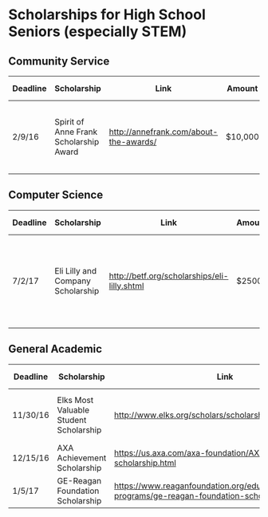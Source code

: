 # Scholarships for High School Seniors (especially STEM)

## Community Service
| Deadline  | Scholarship                             | Link                                                  | Amount  | # of Winners  | Notes                                                                            |
| --------- | --------------------------------------- | ------------------------------------------------------| ------- | ------------- | -------------------------------------------------------------------------------- |
| 2/9/16    | Spirit of Anne Frank Scholarship Award  | http://annefrank.com/about-the-awards/                | $10,000 | 3             | "leaders in combating intolerance, prejudice and injustice in their communities" |

## Computer Science
| Deadline  | Scholarship                             | Link                                                  | Amount  | # of Winners  | Notes                                                                            |
| --------- | --------------------------------------- | ------------------------------------------------------| ------- | ------------- | -------------------------------------------------------------------------------- |
| 7/2/17    | Eli Lilly and Company Scholarship       | http://betf.org/scholarships/eli-lilly.shtml          | $2500   | 1             | member 1+ years, "outstanding minority students, with an interest in information technology" |


## General Academic
| Deadline  | Scholarship                             | Link                                                                       | Amount  | # of Winners  | Notes                                                                            |
| --------- | --------------------------------------- | ---------------------------------------------------------------------------| ------- | ------------- | -------------------------------------------------------------------------------- |
| 11/30/16  | Elks Most Valuable Student Scholarship  | http://www.elks.org/scholars/scholarships/mvs.cfm                          | $1000+  | 20 finalists  | Application opens 9/1/17, very competitive |
| 12/15/16  | AXA Achievement Scholarship             | https://us.axa.com/axa-foundation/AXA-achievement-scholarship.html         | $1000+  |     many      | Apply as early as possible |
| 1/5/17    | GE-Reagan Foundation Scholarship        | https://www.reaganfoundation.org/education/scholarship-programs/ge-reagan-foundation-scholarship-program/ | $10,000 | many | Very competitive |
